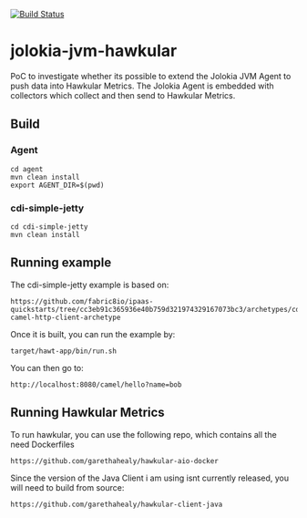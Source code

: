 [![Build Status](https://travis-ci.org/garethahealy/jolokia-jvm-hawkular.svg?branch=master)](https://travis-ci.org/garethahealy/jolokia-jvm-hawkular)

# jolokia-jvm-hawkular
PoC to investigate whether its possible to extend the Jolokia JVM Agent to push data into Hawkular Metrics.
The Jolokia Agent is embedded with collectors which collect and then send to Hawkular Metrics.

## Build
### Agent
    cd agent
    mvn clean install
    export AGENT_DIR=$(pwd)
    
### cdi-simple-jetty
    cd cdi-simple-jetty
    mvn clean install
    
## Running example
The cdi-simple-jetty example is based on:

    https://github.com/fabric8io/ipaas-quickstarts/tree/cc3eb91c365936e40b759d321974329167073bc3/archetypes/cdi-camel-http-client-archetype 

Once it is built, you can run the example by:

    target/hawt-app/bin/run.sh

You can then go to:

    http://localhost:8080/camel/hello?name=bob

## Running Hawkular Metrics
To run hawkular, you can use the following repo, which contains all the need Dockerfiles

    https://github.com/garethahealy/hawkular-aio-docker

Since the version of the Java Client i am using isnt currently released, you will need to build from source:
    
    https://github.com/garethahealy/hawkular-client-java
